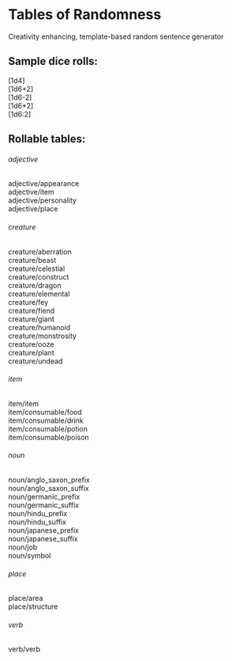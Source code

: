# Tables of Randomness
Creativity enhancing, template-based random sentence generator

## Sample dice rolls:
[1d4]\
[1d6+2]\
[1d6-2]\
[1d6*2]\
[1d6:2]

## Rollable tables:

###### adjective
adjective/appearance\
adjective/item\
adjective/personality\
adjective/place

###### creature
creature/aberration\
creature/beast\
creature/celestial\
creature/construct\
creature/dragon\
creature/elemental\
creature/fey\
creature/fiend\
creature/giant\
creature/humanoid\
creature/monstrosity\
creature/ooze\
creature/plant\
creature/undead

###### item
item/item\
item/consumable/food\
item/consumable/drink\
item/consumable/potion\
item/consumable/poison

###### noun
noun/anglo_saxon_prefix\
noun/anglo_saxon_suffix\
noun/germanic_prefix\
noun/germanic_suffix\
noun/hindu_prefix\
noun/hindu_suffix\
noun/japanese_prefix\
noun/japanese_suffix\
noun/job\
noun/symbol

###### place
place/area\
place/structure

###### verb
verb/verb
